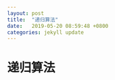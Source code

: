 ```yaml
---
layout: post
title:  "递归算法"
date:   2019-05-20 08:59:48 +0800
categories: jekyll update
---
```



# 递归算法
